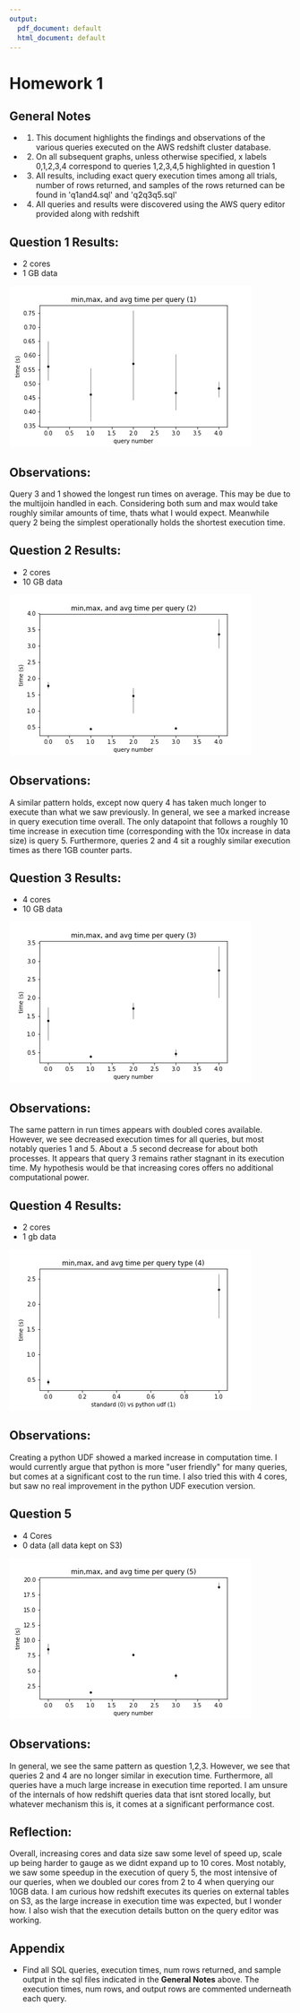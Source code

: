 ```yaml
---
output:
  pdf_document: default
  html_document: default
---
```

# Homework 1

## General Notes
- 1) This document highlights the findings and observations of the various queries executed on the AWS redshift cluster database.
- 2) On all subsequent graphs, unless otherwise specified, x labels 0,1,2,3,4 correspond to queries 1,2,3,4,5 highlighted in question 1
- 3) All results, including exact query execution times among all trials, number of rows returned, and samples of the rows returned can be found in 'q1and4.sql' and 'q2q3q5.sql'
- 4) All queries and results were discovered using the AWS query editor provided along with redshift

## Question 1 Results:
- 2 cores
- 1 GB data

!["Execution time for 2 cores and 1GB data"](q1graph.jpg "Execution time for 2 cores and 1GB data")

## Observations:
Query 3 and 1 showed the longest run times on average. This may be due to the multijoin handled in each. Considering  both sum and max would take roughly similar amounts of time, thats what I would expect. Meanwhile query 2 being the simplest operationally holds the shortest execution time.


## Question 2 Results:
- 2 cores
- 10 GB data

!["Execution time for 2 cores and 10GB data"](q2graph.jpg "Execution time for 2 cores and 10GB data")

## Observations:
A similar pattern holds, except now query 4 has taken much longer to execute than what we saw previously. In general, we see a marked increase in query execution time overall. The only datapoint that follows a roughly 10 time increase in execution time (corresponding with the 10x increase in data size) is query 5. Furthermore, queries 2 and 4 sit a roughly similar execution times as there 1GB counter parts.

## Question 3 Results:
- 4 cores
- 10 GB data

!["Execution time for 4 cores and 10GB data"](q3graph.jpg "Execution time for 4 cores and 10GB data")

## Observations:
The same pattern in run times appears with doubled cores available. However, we see decreased execution times for all queries, but most notably queries 1 and 5. About a .5 second decrease for about both processes. It appears that query 3 remains rather stagnant in its execution time. My hypothesis would be that increasing cores offers no additional computational power.

## Question 4 Results:
- 2 cores
- 1 gb data

!["Execution time gold/silver query on UDF and local"](q4graph.jpg "Execution time gold/silver on UDF and local")

## Observations:
Creating a python UDF showed a marked increase in computation time. I would currently argue that python is more "user friendly" for many queries, but comes at a significant cost to the run time. I also tried this with 4 cores, but saw no real improvement in the python UDF execution version.

## Question 5
- 4 Cores
- 0 data (all data kept on S3)

!["Execution time for 4 cores on external 10GB table"](q5graph.jpg "Execution time for 4 cores on external 10GB table")

## Observations:
In general, we see the same pattern as question 1,2,3. However, we see that queries 2 and 4 are no longer similar in execution time. Furthermore, all queries have a much large increase in execution time reported. I am unsure of the internals of how redshift queries data that isnt stored locally, but whatever mechanism this is, it comes at a significant performance cost.


## Reflection:
Overall, increasing cores and data size saw some level of speed up, scale up being harder to gauge as we didnt expand up to 10 cores. Most notably, we saw some speedup in the execution of query 5, the most intensive of our queries, when we doubled our cores from 2 to 4 when querying our 10GB data. I am curious how redshift executes its queries on external tables on S3, as the large increase in execution time was expected, but I wonder how. I also wish that the execution details button on the query editor was working.

## Appendix
- Find all SQL queries, execution times, num rows returned, and sample output in the sql files indicated in the __General Notes__ above. The execution times, num rows, and output rows are commented underneath each query.
